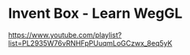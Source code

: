 # Invent Box - Learn WegGL

https://www.youtube.com/playlist?list=PL2935W76vRNHFpPUuqmLoGCzwx_8eq5yK